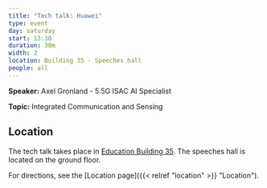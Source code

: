 ```yaml
---
title: "Tech talk: Huawei"
type: event
day: saturday
start: 13:30
duration: 30m
width: 2
location: Building 35 - Speeches hall
people: all
---
```

**Speaker:** Axel Gronland - 5.5G ISAC AI Specialist
    
**Topic:** Integrated Communication and Sensing


## Location
The tech talk takes place in [Education Building 35](https://map.tudelftcampus.nl/poi/education-building-35/).
The speeches hall is located on the ground floor.

For directions, see the [Location page]({{< relref "location" >}} "Location").
